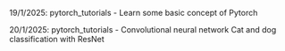 19/1/2025: pytorch_tutorials - Learn some basic concept of Pytorch

20/1/2025: pytorch_tutorials - Convolutional neural network
           Cat and dog classification with ResNet
